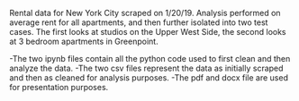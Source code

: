 Rental data for New York City scraped on 1/20/19. Analysis performed on average rent for all apartments, and then further isolated into two test cases. The first looks at studios on the Upper West Side, the second looks at 3 bedroom apartments in Greenpoint.

-The two ipynb files contain all the python code used to first clean and then analyze the data. 
-The two csv files represent the data as initially scraped and then as cleaned for analysis purposes.
-The pdf and docx file are used for presentation purposes.